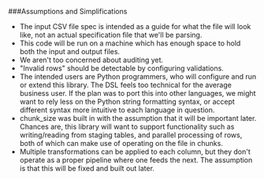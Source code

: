 ###Assumptions and Simplifications
* The input CSV file spec is intended as a guide for what the file will look like, not an actual specification file that we'll be parsing.
* This code will be run on a machine which has enough space to hold both the input and output files.
* We aren't too concerned about auditing yet.
* "Invalid rows" should be detectable by configuring validations.
* The intended users are Python programmers, who will configure and run or extend this library. The DSL feels too technical for the average business user.
If the plan was to port this into other languages, we might want to rely less on the Python string formatting syntax, or accept different syntax more intuitive to each language in question.
* chunk_size was built in with the assumption that it will be important later. Chances are, this library will want to support functionality such as writing/reading from staging tables, and parallel processing of rows, both of which can make use of operating on the file in chunks.
* Multiple transformations can be applied to each column, but they don't operate as a proper pipeline where one feeds the next. The assumption is that this will be fixed and built out later. 